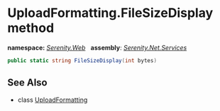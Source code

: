 # UploadFormatting.FileSizeDisplay method
**namespace:** *[Serenity.Web](../../README.md#serenity.web-namespace)*   **assembly**: *[Serenity.Net.Services](../../README.md)*

```csharp
public static string FileSizeDisplay(int bytes)
```

## See Also

* class [UploadFormatting](../UploadFormatting.md)